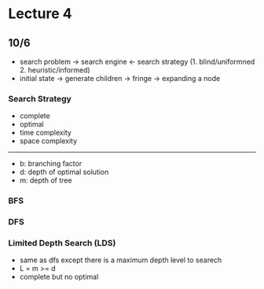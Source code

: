 # Lecture 4

## 10/6


* search problem -> search engine <- search strategy (1. blind/uniformned 2. heuristic/informed)
* initial state -> generate children -> fringe -> expanding a node 

### Search Strategy 
* complete 
* optimal 
* time complexity 
* space complexity 
-------------
* b: branching factor 
* d: depth of optimal solution 
* m: depth of tree

### BFS
### DFS
### Limited Depth Search (LDS)
* same as dfs except there is a maximum depth level to searech 
* L = m >= d
* complete but no optimal 